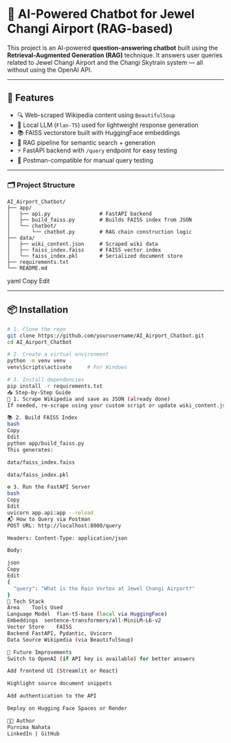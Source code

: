 # 🛫 AI-Powered Chatbot for Jewel Changi Airport (RAG-based)

This project is an AI-powered **question-answering chatbot** built using the **Retrieval-Augmented Generation (RAG)** technique. It answers user queries related to Jewel Changi Airport and the Changi Skytrain system — all without using the OpenAI API.

---

## 🚀 Features

- 🔍 Web-scraped Wikipedia content using `BeautifulSoup`
- 🧠 Local LLM (`Flan-T5`) used for lightweight response generation
- 📚 FAISS vectorstore built with HuggingFace embeddings
- 🧾 RAG pipeline for semantic search + generation
- ⚡ FastAPI backend with `/query` endpoint for easy testing
- 🧪 Postman-compatible for manual query testing

---

### 🗂️ Project Structure

```
AI_Airport_Chatbot/
├── app/
│   ├── api.py                # FastAPI backend
│   ├── build_faiss.py        # Builds FAISS index from JSON
│   └── chatbot/
│       └── chatbot.py        # RAG chain construction logic
├── data/
│   ├── wiki_content.json     # Scraped wiki data
│   ├── faiss_index.faiss     # FAISS vector index
│   └── faiss_index.pkl       # Serialized document store
├── requirements.txt
└── README.md
```
yaml
Copy
Edit

---

## 📦 Installation

```bash
# 1. Clone the repo
git clone https://github.com/yourusername/AI_Airport_Chatbot.git
cd AI_Airport_Chatbot

# 2. Create a virtual environment
python -m venv venv
venv\Scripts\activate     # For Windows

# 3. Install dependencies
pip install -r requirements.txt
📥 Step-by-Step Guide
🧾 1. Scrape Wikipedia and save as JSON (already done)
If needed, re-scrape using your custom script or update wiki_content.json.

📚 2. Build FAISS Index
bash
Copy
Edit
python app/build_faiss.py
This generates:

data/faiss_index.faiss

data/faiss_index.pkl

⚙️ 3. Run the FastAPI Server
bash
Copy
Edit
uvicorn app.api:app --reload
📬 How to Query via Postman
POST URL: http://localhost:8000/query

Headers: Content-Type: application/json

Body:

json
Copy
Edit
{
  "query": "What is the Rain Vortex at Jewel Changi Airport?"
}
🧠 Tech Stack
Area	Tools Used
Language Model	flan-t5-base (local via HuggingFace)
Embeddings	sentence-transformers/all-MiniLM-L6-v2
Vector Store	FAISS
Backend	FastAPI, Pydantic, Uvicorn
Data Source	Wikipedia (via BeautifulSoup)

🔮 Future Improvements
Switch to OpenAI (if API key is available) for better answers

Add frontend UI (Streamlit or React)

Highlight source document snippets

Add authentication to the API

Deploy on Hugging Face Spaces or Render

🧑‍💻 Author
Purnima Nahata
LinkedIn | GitHub

